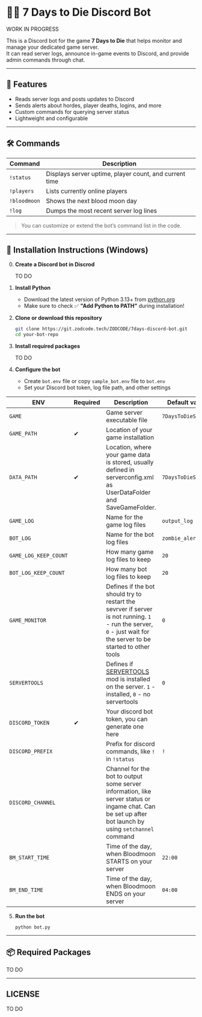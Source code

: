 # 🧟‍♂️ 7 Days to Die Discord Bot

   WORK IN PROGRESS

This is a Discord bot for the game **7 Days to Die** that helps monitor and manage your dedicated game server.  
It can read server logs, announce in-game events to Discord, and provide admin commands through chat.

---

## 📜 Features

- Reads server logs and posts updates to Discord
- Sends alerts about hordes, player deaths, logins, and more
- Custom commands for querying server status
- Lightweight and configurable

---

## 🛠️ Commands

| Command | Description |
|--------|-------------|
| `!status` | Displays server uptime, player count, and current time |
| `!players` | Lists currently online players |
| `!bloodmoon` | Shows the next blood moon day |
| `!log` | Dumps the most recent server log lines |

> You can customize or extend the bot’s command list in the code.

---

## 🧪 Installation Instructions (Windows)

0. **Create a Discord bot in Discrod**

   TO DO

1. **Install Python**

   - Download the latest version of Python 3.13+ from [python.org](https://www.python.org/downloads/windows/)
   - Make sure to check ✅ **"Add Python to PATH"** during installation!

2. **Clone or download this repository**

   ```bash
   git clone https://git.zodcode.tech/ZODCODE/7days-discord-bot.git
   cd your-bot-repo
   ```

3. **Install required packages**

   TO DO

4. **Configure the bot**

   - Create `bot.env` file or copy `sample_bot.env` file to `bot.env`
   - Set your Discord bot token, log file path, and other settings

| ENV | Required | Description | Default value |
|--------|-----|-------------|------|
| `GAME` | | Game server executable file | `7DaysToDieServer` |
| `GAME_PATH` | ✔ | Location of your game installation | |
| `DATA_PATH` | ✔ | Location, where your game data is stored, usually defined in serverconfig.xml as UserDataFolder and SaveGameFolder. | `7DaysToDieServer` |
| `GAME_LOG` | | Name for the game log files | `output_log` |
| `BOT_LOG` | | Name for the bot log files | `zombie_alert` |
| `GAME_LOG_KEEP_COUNT` | | How many game log files to keep | `20` |
| `BOT_LOG_KEEP_COUNT` | | How many bot log files to keep | `20` |
| `GAME_MONITOR` | | Defines if the bot should try to restart the sevrver if server is not running. `1` - run the server, `0` - just wait for the server to be started to other tools | `0` |
| `SERVERTOOLS` | | Defines if [SERVERTOOLS](https://bitbucket.org/obsessive-coder/sevendaystodie-servertools/src/core/) mod is installed on the server. `1` - installed, `0` - no servertools | `0` |
| `DISCORD_TOKEN` | ✔ | Your discord bot token, you can generate one here | |
| `DISCORD_PREFIX` | | Prefix for discord commands, like `!` in `!status` | `!` |
| `DISCORD_CHANNEL` | | Channel for the bot to output some server information, like server status or ingame chat. Can be set up after bot launch by using `setchannel` command | |
| `BM_START_TIME` | | Time of the day, when Bloodmoon STARTS on your server | `22:00` |
| `BM_END_TIME` | | Time of the day, when Bloodmoon ENDS on your server | `04:00` |

5. **Run the bot**

   ```python bot.py```

---

## 📦 Required Packages

   TO DO

---

## LICENSE

   TO DO














